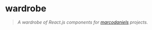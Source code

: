# wardrobe

> _A wardrobe of React.js components for [marcodaniels](https://marcodaniels.com)  projects._

